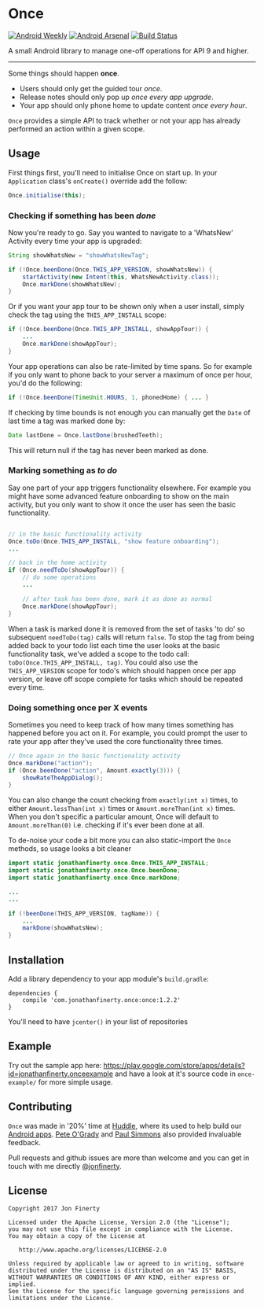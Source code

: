 # Once
[![Android Weekly](http://img.shields.io/badge/Android%20Weekly-%23164-33B5E5.svg?style=flat)](http://androidweekly.net/issues/issue-164)
[![Android Arsenal](https://img.shields.io/badge/Android%20Arsenal-Once-brightgreen.svg?style=flat)](http://android-arsenal.com/details/1/2206)
[![Build Status](https://travis-ci.org/jonfinerty/Once.svg?branch=master)](https://travis-ci.org/jonfinerty/Once)

A small Android library to manage one-off operations for API 9 and higher.

----

Some things should happen **once**.
* Users should only get the guided tour _once_. 
* Release notes should only pop up _once every app upgrade_. 
* Your app should only phone home to update content _once every hour_.

`Once` provides a simple API to track whether or not your app has already performed an action within a given scope.

## Usage

First things first, you'll need to initialise Once on start up. In your `Application` class's `onCreate()` override add the follow:

```java
Once.initialise(this);
```


### Checking if something has been _done_

Now you're ready to go. Say you wanted to navigate to a 'WhatsNew' Activity every time your app is upgraded:

```java
String showWhatsNew = "showWhatsNewTag";

if (!Once.beenDone(Once.THIS_APP_VERSION, showWhatsNew)) {
    startActivity(new Intent(this, WhatsNewActivity.class));
    Once.markDone(showWhatsNew);
}
```

Or if you want your app tour to be shown only when a user install, simply check the tag using the `THIS_APP_INSTALL` scope:

```java
if (!Once.beenDone(Once.THIS_APP_INSTALL, showAppTour)) {
    ...
    Once.markDone(showAppTour);
}
```

Your app operations can also be rate-limited by time spans. So for example if you only want to phone back to your server a maximum of once per hour, you'd do the following: 
```java
if (!Once.beenDone(TimeUnit.HOURS, 1, phonedHome) { ... }
```

If checking by time bounds is not enough you can manually get the `Date` of last time a tag was marked done by:
```java
Date lastDone = Once.lastDone(brushedTeeth);
```
This will return null if the tag has never been marked as done.

### Marking something as _to do_

Say one part of your app triggers functionality elsewhere. For example you might have some advanced feature onboarding to show on the main activity, but you only want to show it once the user has seen the basic functionality.

```java

// in the basic functionality activity
Once.toDo(Once.THIS_APP_INSTALL, "show feature onboarding");
...

// back in the home activity
if (Once.needToDo(showAppTour)) {
    // do some operations
    ...

    // after task has been done, mark it as done as normal
    Once.markDone(showAppTour);
}
```

When a task is marked done it is removed from the set of tasks 'to do' so subsequent `needToDo(tag)` calls will return `false`. To stop the tag from being added back to your todo list each time the user looks at the basic functionality task, we've added a scope to the todo call: `toDo(Once.THIS_APP_INSTALL, tag)`. You could also use the `THIS_APP_VERSION` scope for todo's which should happen once per app version, or leave off scope complete for tasks which should be repeated every time.

### Doing something once per X events

Sometimes you need to keep track of how many times something has happened before you act on it. For example, you could prompt the user to rate your app after they've used the core functionality three times.

```java
// Once again in the basic functionality activity
Once.markDone("action");
if (Once.beenDone("action", Amount.exactly(3))) {
    showRateTheAppDialog();
}
```

You can also change the count checking from `exactly(int x)` times, to either `Amount.lessThan(int x)` times or `Amount.moreThan(int x)` times. When you don't specific a particular amount, Once will default to `Amount.moreThan(0)` i.e. checking if it's ever been done at all.

To de-noise your code a bit more you can also static-import the `Once` methods, so usage looks a bit cleaner

```java
import static jonathanfinerty.once.Once.THIS_APP_INSTALL;
import static jonathanfinerty.once.Once.beenDone;
import static jonathanfinerty.once.Once.markDone;

...
...

if (!beenDone(THIS_APP_VERSION, tagName)) {
    ...
    markDone(showWhatsNew);
}
```

## Installation

Add a library dependency to your app module's `build.gradle`:

```
dependencies {
    compile 'com.jonathanfinerty.once:once:1.2.2'
}
```

You'll need to have `jcenter()` in your list of repositories

## Example

Try out the sample app here: https://play.google.com/store/apps/details?id=jonathanfinerty.onceexample and have a look at it's source code in `once-example/` for more simple usage.

## Contributing

`Once` was made in '20%' time at [Huddle](https://talentcommunity.huddle.com/), where its used to help build our [Android apps](https://play.google.com/store/apps/details?id=com.huddle.huddle). [Pete O'Grady](https://twitter.com/peteog) and [Paul Simmons](https://twitter.com/slamminsoup) also provided invaluable feedback.

Pull requests and github issues are more than welcome and you can get in touch with me directly [@jonfinerty](https://twitter.com/jonfinerty).

## License

```
Copyright 2017 Jon Finerty

Licensed under the Apache License, Version 2.0 (the "License");
you may not use this file except in compliance with the License.
You may obtain a copy of the License at

   http://www.apache.org/licenses/LICENSE-2.0

Unless required by applicable law or agreed to in writing, software
distributed under the License is distributed on an "AS IS" BASIS,
WITHOUT WARRANTIES OR CONDITIONS OF ANY KIND, either express or implied.
See the License for the specific language governing permissions and
limitations under the License.
```
